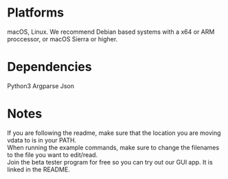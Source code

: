 # Platforms
macOS, Linux. We recommend Debian based systems with a x64 or ARM proccessor, or macOS Sierra or higher.
# Dependencies
Python3
Argparse
Json  
# Notes
If you are following the readme, make sure that the location you are moving vdata to is in your PATH.  
When running the example commands, make sure to change the filenames to the file you want to edit/read.  
Join the beta tester program for free so you can try out our GUI app. It is linked in the README.
